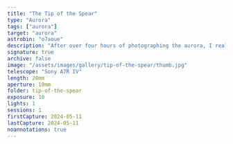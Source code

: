 ```yaml
---
title: "The Tip of the Spear"
type: "Aurora"
tags: ["aurora"]
target: "aurora"
astrobin: "o7aoue"
description: "After over four hours of photographing the aurora, I realized that this early image that looked so amazingly clear and colorful was just the tip of the spear. "
signature: true
archive: false
image: "/assets/images/gallery/tip-of-the-spear/thumb.jpg"
telescope: "Sony A7R IV"
length: 20mm
aperture: 10mm
folder: tip-of-the-spear
exposure: 10
lights: 1
sessions: 1
firstCapture: 2024-05-11
lastCapture: 2024-05-11
noannotations: true
---
```

